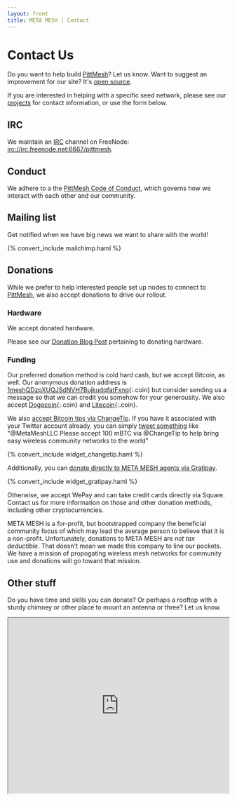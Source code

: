 ```yaml
---
layout: front
title: META MESH | Contact
---
```


# Contact Us

Do you want to help build [PittMesh](http://www.pittmesh.net)? Let us know. Want to suggest an improvement for our site? It's [open source](https://github.com/metamesh/metamesh.org/issues).

If you are interested in helping with a specific seed network, please see our
[projects](/projects.html) for contact information, or use the form below.

## IRC

We maintain an [IRC](https://en.wikipedia.org/wiki/Internet_Relay_Chat) channel on
FreeNode: [irc://irc.freenode.net:6667/pittmesh](http://webchat.freenode.net/?channels=pittmesh).

## Conduct

We adhere to a the [PittMesh Code of Conduct](https://github.com/pittmesh/governance/blob/master/code-of-conduct.markdown), which governs how we interact with each other and our community.

## Mailing list

Get notified when we have big news we want to share with the world!

{% convert_include mailchimp.haml %}

## Donations

While we prefer to help interested people set up nodes to connect to [PittMesh](http://www.pittmesh.net), we
also accept donations to drive our rollout.

### Hardware

We accept donated hardware.

Please see our [Donation Blog Post](http://www.metamesh.org/blog/2015/07/05/donations) pertaining to donating hardware.

### Funding

Our preferred donation method is cold hard cash, but we accept Bitcoin, as well. Our anonymous donation address is
[1meshQDzpXUQJSdNVH7BujkudqfatFxnq](bitcoin:1meshQDzpXUQJSdNVH7BujkudqfatFxnq){:.coin}
but consider sending us a message so that we can credit you somehow for your
generousity. We also accept [Dogecoin](dogecoin:DMMx3mSt5swBqQZEwtw3haYmMoLwmSP3zj){:.coin}
and [Litecoin](litecoin:LMMQQNHT172pK6Ys9u64fFbodHtHGWJHBX){:.coin}.

We also [accept Bitcoin tips via ChangeTip](http://metamesh.tip.me).
If you have it associated with your Twitter account already, you can simply
<a href="{% tweet_link Hey @MetaMeshLLC! Please accept 100 mBTC via @ChangeTip to help bring easy wireless community networks to the world%%pittmesh %}" target="_blank">tweet something</a>
like "@MetaMeshLLC Please accept 100 mBTC via @ChangeTip to help bring easy wireless community networks to the world"




{% convert_include widget_changetip.haml %}

Additionally, you can [donate directly to META MESH agents via Gratipay](https://gratipay.com/MetaMeshLLC). 

{% convert_include widget_gratipay.haml %}

Otherwise, we accept WePay and can take credit
cards directly via Square. Contact us for more information on those and other
donation methods, including other cryptocurrencies.

META MESH is a for-profit, but bootstrapped company the beneficial community
focus of which may lead the average person to believe that it is a non-profit.
Unfortunately, donations to META MESH are *not tax deductible*. That doesn't mean we made this company to line our pockets.
We have a mission of propogating wireless mesh networks for community use and donations will go toward that mission.

## Other stuff

Do you have time and skills you can donate? Or perhaps a rooftop with a sturdy
chimney or other place to mount an antenna or three? Let us know.

<iframe sandbox="allow-forms allow-scripts"
        src="http://metamesh.wufoo.com/forms/contact-us/"
        seamless="seamless"
        width="100%"
        height="400px"
></iframe>
